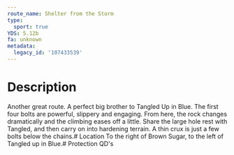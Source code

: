 ```yaml
---
route_name: Shelter from the Storm
type:
  sport: true
YDS: 5.12b
fa: unknown
metadata:
  legacy_id: '107433539'
---
```

# Description
Another great route. A perfect big brother to Tangled Up in Blue. The first four bolts are powerful, slippery and engaging. From here, the rock changes dramatically and the climbing eases off a little. Share the large hole rest with Tangled, and then carry on into hardening terrain. A thin crux is just a few bolts below the chains.# Location
To the right of Brown Sugar, to the left of Tangled up in Blue.# Protection
QD's